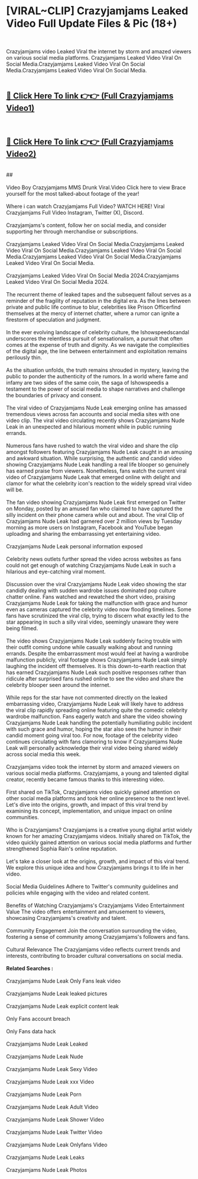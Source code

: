 # [VIRAL~CLIP] Crazyjamjams Leaked Video Full Update Files & Pic (18+) <br>
<br>

Crazyjamjams video Leaked Viral the internet by storm and amazed viewers on various social media platforms. Crazyjamjams Leaked Video Viral On Social Media.Crazyjamjams Leaked Video Viral On Social Media.Crazyjamjams Leaked Video Viral On Social Media.<br>
 <br>

##  <a href="https://play.trustnlinepharmacy.us?title=Full Crazyjamjams&ref=git">🔴 Click Here To link 👉👉 (Full Crazyjamjams Video1)</a><br>
  <br>

##  <a href="https://play.trustnlinepharmacy.us?title=Full Crazyjamjams&ref=git">🔴 Click Here To link 👉👉 (Full Crazyjamjams Video2)</a><br>
  <br>
  ##


  <br>

  <br>
Video Boy Crazyjamjams MMS Drunk Viral.Video Click here to view Brace yourself for the most talked-about footage of the year!
<br><br>
Where i can watch Crazyjamjams Full Video? WATCH HERE! Viral Crazyjamjams Full Video Instagram, Twitter (X), Discord.
<br><br>
Crazyjamjams's content, follow her on social media, and consider supporting her through merchandise or subscriptions.
<br><br>
Crazyjamjams Leaked Video Viral On Social Media.Crazyjamjams Leaked Video Viral On Social Media.Crazyjamjams Leaked Video Viral On Social Media.Crazyjamjams Leaked Video Viral On Social Media.Crazyjamjams Leaked Video Viral On Social Media.
<br><br>
Crazyjamjams Leaked Video Viral On Social Media 2024.Crazyjamjams Leaked Video Viral On Social Media 2024.
<br><br>
The recurrent theme of leaked tapes and the subsequent fallout serves as a reminder of the fragility of reputation in the digital era. As the lines between private and public life continue to blur, celebrities like Prison Officerfind themselves at the mercy of internet chatter, where a rumor can ignite a firestorm of speculation and judgment.
<br><br>
In the ever evolving landscape of celebrity culture, the Ishowspeedscandal underscores the relentless pursuit of sensationalism, a pursuit that often comes at the expense of truth and dignity. As we navigate the complexities of the digital age, the line between entertainment and exploitation remains perilously thin.
<br><br>
As the situation unfolds, the truth remains shrouded in mystery, leaving the public to ponder the authenticity of the rumors. In a world where fame and infamy are two sides of the same coin, the saga of Ishowspeedis a testament to the power of social media to shape narratives and challenge the boundaries of privacy and consent.
<br><br>
The viral video of Crazyjamjams Nude Leak emerging online has amassed tremendous views across fan accounts and social media sites with one video clip. The viral video circulating recently shows Crazyjamjams Nude Leak in an unexpected and hilarious moment while in public running errands.
<br><br>
Numerous fans have rushed to watch the viral video and share the clip amongst followers featuring Crazyjamjams Nude Leak caught in an amusing and awkward situation. While surprising, the authentic and candid video showing Crazyjamjams Nude Leak handling a real life blooper so genuinely has earned praise from viewers. Nonetheless, fans watch the current viral video of Crazyjamjams Nude Leak that emerged online with delight and clamor for what the celebrity icon's reaction to the widely spread viral video will be.
<br><br>
The fan video showing Crazyjamjams Nude Leak first emerged on Twitter on Monday, posted by an amused fan who claimed to have captured the silly incident on their phone camera while out and about. The viral Clip of Crazyjamjams Nude Leak had garnered over 2 million views by Tuesday morning as more users on Instagram, Facebook and YouTube began uploading and sharing the embarrassing yet entertaining video.
<br><br>
Crazyjamjams Nude Leak personal information exposed
<br><br>
Celebrity news outlets further spread the video across websites as fans could not get enough of watching Crazyjamjams Nude Leak in such a hilarious and eye-catching viral moment.
<br><br>
Discussion over the viral Crazyjamjams Nude Leak video showing the star candidly dealing with sudden wardrobe issues dominated pop culture chatter online. Fans watched and rewatched the short video, praising Crazyjamjams Nude Leak for taking the malfunction with grace and humor even as cameras captured the celebrity video now flooding timelines. Some fans have scrutinized the viral clip, trying to discern what exactly led to the star appearing in such a silly viral video, seemingly unaware they were being filmed.
<br><br>
The video shows Crazyjamjams Nude Leak suddenly facing trouble with their outfit coming undone while casually walking about and running errands. Despite the embarrassment most would feel at having a wardrobe malfunction publicly, viral footage shows Crazyjamjams Nude Leak simply laughing the incident off themselves. It is this down-to-earth reaction that has earned Crazyjamjams Nude Leak such positive responses rather than ridicule after surprised fans rushed online to see the video and share the celebrity blooper seen around the internet.
<br><br>
While reps for the star have not commented directly on the leaked embarrassing video, Crazyjamjams Nude Leak will likely have to address the viral clip rapidly spreading online featuring quite the comedic celebrity wardrobe malfunction. Fans eagerly watch and share the video showing Crazyjamjams Nude Leak handling the potentially humiliating public incident with such grace and humor, hoping the star also sees the humor in their candid moment going viral too. For now, footage of the celebrity video continues circulating with fans clamoring to know if Crazyjamjams Nude Leak will personally acknowledge their viral video being shared widely across social media this week.
<br><br>
Crazyjamjams video took the internet by storm and amazed viewers on various social media platforms. Crazyjamjams, a young and talented digital creator, recently became famous thanks to this interesting video.
<br><br>
First shared on TikTok, Crazyjamjams video quickly gained attention on other social media platforms and took her online presence to the next level. Let's dive into the origins, growth, and impact of this viral trend by examining its concept, implementation, and unique impact on online communities.
<br><br>
Who is Crazyjamjams? Crazyjamjams is a creative young digital artist widely known for her amazing Crazyjamjams videos. Initially shared on TikTok, the video quickly gained attention on various social media platforms and further strengthened Sophia Rain's online reputation.
<br><br>
Let's take a closer look at the origins, growth, and impact of this viral trend. We explore this unique idea and how Crazyjamjams brings it to life in her video.
<br><br>
Social Media Guidelines Adhere to Twitter's community guidelines and policies while engaging with the video and related content.
<br><br>
Benefits of Watching Crazyjamjams's Crazyjamjams Video Entertainment Value The video offers entertainment and amusement to viewers, showcasing Crazyjamjams's creativity and talent.
<br><br>
Community Engagement Join the conversation surrounding the video, fostering a sense of community among Crazyjamjams's followers and fans.
<br><br>
Cultural Relevance The Crazyjamjams video reflects current trends and interests, contributing to broader cultural conversations on social media.
<br><br>
<strong>Related Searches :</strong>
<br><br>
Crazyjamjams Nude Leak Only Fans leak video
<br><br>
Crazyjamjams Nude Leak leaked pictures
<br><br>
Crazyjamjams Nude Leak explicit content leak
<br><br>
Only Fans account breach
<br><br>
Only Fans data hack
<br><br>
Crazyjamjams Nude Leak Leaked
<br><br>
Crazyjamjams Nude Leak Nude
<br><br>
Crazyjamjams Nude Leak Sexy Video
<br><br>
Crazyjamjams Nude Leak xxx Video
<br><br>
Crazyjamjams Nude Leak Porn
<br><br>
Crazyjamjams Nude Leak Adult Video
<br><br>
Crazyjamjams Nude Leak Shower Video
<br><br>
Crazyjamjams Nude Leak Twitter Video
<br><br>
Crazyjamjams Nude Leak Onlyfans Video
<br><br>
Crazyjamjams Nude Leak Leaks
<br><br>
Crazyjamjams Nude Leak Photos